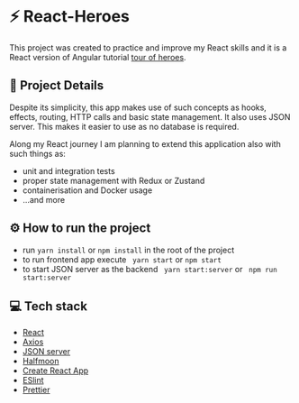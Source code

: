 # ⚡ React-Heroes

This project was created to practice and improve my React skills and it is a React version of Angular tutorial <a href="https://angular.io/tutorial">tour of heroes</a>.

## 🔎 Project Details

Despite its simplicity, this app makes use of such concepts as hooks, effects, routing, HTTP calls and basic state management.
It also uses JSON server. This makes it easier to use as no database is required.

Along my React journey I am planning to extend this application also with such things as:

<ul>
    <li>unit and integration tests</li>
    <li>proper state management with Redux or Zustand</li>
    <li>containerisation and Docker usage</li>
    <li>...and more</li>
</ul>

## ⚙️ How to run the project

<ul>
  <li>run <code>yarn install</code> or <code>npm install</code> in the root of the project</li>
  <li>to run frontend app execute <code> yarn start</code> or <code>npm start</code></li>
  <li>to start JSON server as the backend <code> yarn start:server</code> or <code> npm run start:server</code></li>
</ul>

## 💻 Tech stack

<ul>
    <li>
        <a href="https://reactjs.org/" target="_blank" rel="noopener noreferrer">React</a>
    </li>
    <li>
    	<a href="https://github.com/axios/axios" target="_blank" rel="noopener noreferrer">Axios</a>
    </li>
    <li>
    	<a href="https://github.com/typicode/json-server" target="_blank" rel="noopener noreferrer">JSON server</a>
    </li>
    <li>
        <a href="https://www.gethalfmoon.com/" target="_blank" rel="noopener noreferrer">Halfmoon</a>
    </li>
    <li>
        <a href="https://create-react-app.dev/" target="_blank" rel="noopener noreferrer">Create React App</a>
    </li>
    <li>
        <a href="https://eslint.org/" target="_blank" rel="noopener noreferrer">ESlint</a>
    </li>
    <li>
        <a href="https://prettier.io/" target="_blank" rel="noopener noreferrer">Prettier</a>
    </li>
</ul>
